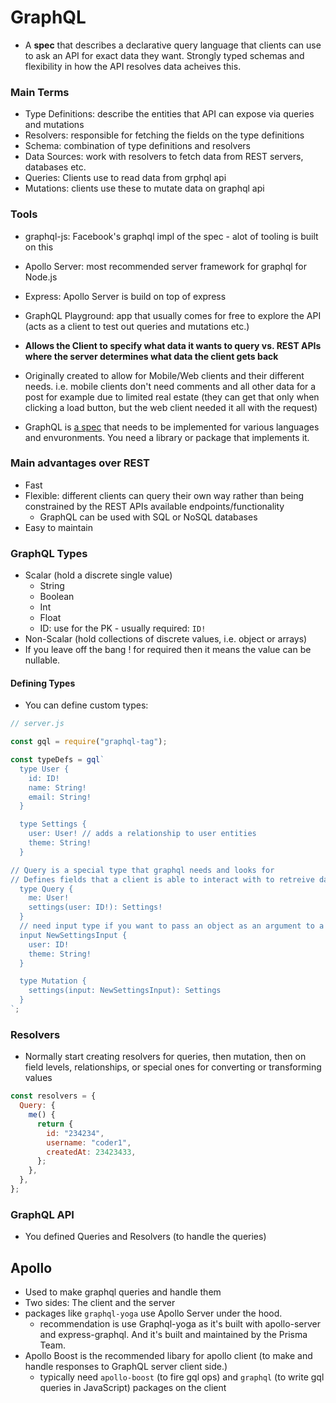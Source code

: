 # GraphQL

- A **spec** that describes a declarative query language that clients can use to ask an API for exact data they want. Strongly typed schemas and flexibility in how the API resolves data acheives this.

### Main Terms

- Type Definitions: describe the entities that API can expose via queries and mutations
- Resolvers: responsible for fetching the fields on the type definitions
- Schema: combination of type definitions and resolvers
- Data Sources: work with resolvers to fetch data from REST servers, databases etc.
- Queries: Clients use to read data from grphql api
- Mutations: clients use these to mutate data on graphql api

### Tools

- graphql-js: Facebook's graphql impl of the spec - alot of tooling is built on this
- Apollo Server: most recommended server framework for graphql for Node.js
- Express: Apollo Server is build on top of express
- GraphQL Playground: app that usually comes for free to explore the API (acts as a client to test out queries and mutations etc.)
- **Allows the Client to specify what data it wants to query vs. REST APIs where the server determines what data the client gets back**

- Originally created to allow for Mobile/Web clients and their different needs. i.e. mobile clients don't need comments and all other data for a post for example due to limited real estate (they can get that only when clicking a load button, but the web client needed it all with the request)
- GraphQL is [a spec](http://spec.graphql.org/) that needs to be implemented for various languages and envuronments. You need a library or package that implements it.

### Main advantages over REST

- Fast
- Flexible: different clients can query their own way rather than being constrained by the REST APIs available endpoints/functionality
  - GraphQL can be used with SQL or NoSQL databases
- Easy to maintain

### GraphQL Types

- Scalar (hold a discrete single value)
  - String
  - Boolean
  - Int
  - Float
  - ID: use for the PK - usually required: `ID!`
- Non-Scalar (hold collections of discrete values, i.e. object or arrays)
- If you leave off the bang ! for required then it means the value can be nullable.

#### Defining Types

- You can define custom types:

```javascript
// server.js

const gql = require("graphql-tag");

const typeDefs = gql`
  type User {
    id: ID!
    name: String!
    email: String!
  }

  type Settings {
    user: User! // adds a relationship to user entities
    theme: String!
  }

// Query is a special type that graphql needs and looks for
// Defines fields that a client is able to interact with to retreive data
  type Query {
    me: User!
    settings(user: ID!): Settings!
  }
  // need input type if you want to pass an object as an argument to a field
  input NewSettingsInput {
    user: ID!
    theme: String!
  }

  type Mutation {
    settings(input: NewSettingsInput): Settings
  }
`;
```

### Resolvers

- Normally start creating resolvers for queries, then mutation, then on field levels, relationships, or special ones for converting or transforming values

```javascript
const resolvers = {
  Query: {
    me() {
      return {
        id: "234234",
        username: "coder1",
        createdAt: 23423433,
      };
    },
  },
};
```

### GraphQL API

- You defined Queries and Resolvers (to handle the queries)

## Apollo

- Used to make graphql queries and handle them
- Two sides: The client and the server
- packages like `graphql-yoga` use Apollo Server under the hood.
  - recommendation is use Graphql-yoga as it's built with apollo-server and express-graphql. And it's built and maintained by the Prisma Team.
- Apollo Boost is the recommended libary for apollo client (to make and handle responses to GraphQL server client side.)
  - typically need `apollo-boost` (to fire gql ops) and `graphql` (to write gql queries in JavaScript) packages on the client
